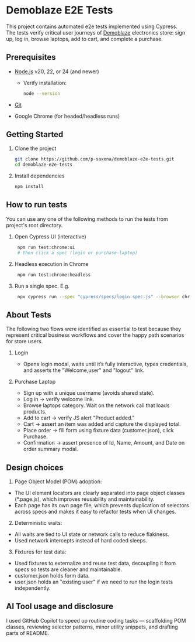 # Demoblaze E2E Tests

This project contains automated e2e tests implemented using Cypress.  
The tests verify critical user journeys of [Demoblaze](https://www.demoblaze.com) electronics store: sign up, log in, browse laptops, add to cart, and complete a purchase.


## Prerequisites

- [Node.js](https://nodejs.org/) v20, 22, or 24 (and newer)
  - Verify installation:
    ```bash
    node --version
    
- [Git](https://git-scm.com/downloads)

- Google Chrome (for headed/headless runs)


## Getting Started

1. Clone the project
    ```bash
    git clone https://github.com/p-saxena/demoblaze-e2e-tests.git
    cd demoblaze-e2e-tests

2. Install dependencies
   ```bash
   npm install


## How to run tests
You can use any one of the following methods to run the tests from project's root directory.
1. Open Cypress UI (interactive)
   ```bash
    npm run test:chrome:ui
    # then click a spec (login or purchase-laptop)

2. Headless execution in Chrome
   ```bash
    npm run test:chrome:headless

3. Run a single spec. E.g.
   ```bash
    npx cypress run --spec "cypress/specs/login.spec.js" --browser chrome


## About Tests
The following two flows were identified as essential to test because they represent critical business workflows and cover the happy path scenarios for store users.
1. Login
    - Opens login modal, waits until it’s fully interactive, types credentials, and asserts the "Welcome,user" and "logout" link.

2. Purchase Laptop
    - Sign up with a unique username (avoids shared state).
    - Log in → verify welcome link.
    - Browse laptops category. Wait on the network call that loads products.
    - Add to cart → verify JS alert "Product added."
    - Cart → assert an item was added and capture the displayed total.
    - Place order → fill form using fixture data (customer.json), click Purchase.
    - Confirmation → assert presence of Id, Name, Amount, and Date on order summary modal.
    

## Design choices

1. Page Object Model (POM) adoption:
  - The UI element locators are clearly separated into page object classes (*.page.js), which improves reusability and maintainability.
  - Each page has its own page file, which prevents duplication of selectors across specs and makes it easy to refactor tests when UI changes.

2. Deterministic waits:
  - All waits are tied to UI state or network calls to reduce flakiness.
  - Used network intercepts instead of hard coded sleeps.

3. Fixtures for test data:
  - Used fixtures to externalize and reuse test data, decoupling it from specs so tests are cleaner and maintainable.
  - customer.json holds form data.
  - user.json holds an "existing user" if we need to run the login tests independently.


## AI Tool usage and disclosure
I used GitHub Copilot to speed up routine coding tasks — scaffolding POM classes, reviewing selector patterns, minor utility snippets, and drafting parts of README.